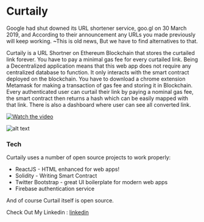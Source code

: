 # Curtaily

Google had shut downed its URL shortener service, goo.gl on 30 March 2019, and According to their announcement any URLs you made previously will keep working. 
~This is old news, But we have to find alternatives to that.


Curtaily is a URL Shortner on Ethereum Blockchain that stores the curtailed link forever. You have to pay a minimal gas fee for every curtailed link. Being a Decentralized application means that this web app does not require any centralized database to function. It only interacts with the smart contract deployed on the blockchain. You have to download a chrome extension Metamask for making a transaction of gas fee and storing it in Blockchain. Every authenticated user can curtail their link by paying a nominal gas fee, the smart contract then returns a hash which can be easily mapped with that link. There is also a dashboard where user can see all converted link.

[![Watch the video](https://img.youtube.com/vi/T-D1KVIuvjA/maxresdefault.jpg)](https://www.youtube.com/watch?v=6RdDEZfF4Lc&feature=youtu.be)

![alt text](https://www.photobox.co.uk/my/photo/full?photo_id=503141403573)

### Tech

Curtaily uses a number of open source projects to work properly:

* ReactJS - HTML enhanced for web apps!
* Solidity - Writing Smart Contract
* Twitter Bootstrap - great UI boilerplate for modern web apps
* Firebase authentication service

And of course Curtail itself is open source.

Check Out My Linkedin : [linkedin](https://www.linkedin.com/in/shivam-agrawal-a4a414181/)

